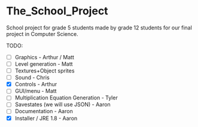 The_School_Project
==================

School project for grade 5 students made by grade 12 students for our final project in Computer Science.

TODO:
- [ ] Graphics - Arthur / Matt
- [ ] Level generation - Matt
- [ ] Textures+Object sprites
- [ ] Sound - Chris
- [x] Controls - Arthur
- [ ] GUI/menu - Matt
- [ ] Multiplication Equation Generation - Tyler
- [ ] Savestates (we will use JSON) - Aaron
- [ ] Documentation - Aaron
- [x] Installer / JRE 1.8 - Aaron
